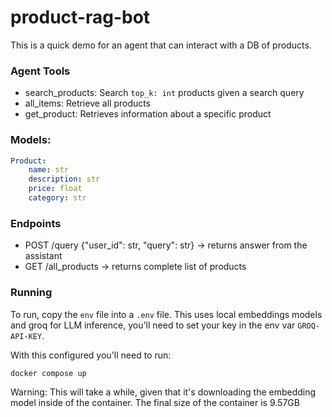 # product-rag-bot

This is a quick demo for an agent that can interact with a DB of products.

### Agent Tools

- search_products: Search `top_k: int` products given a search query
- all_items: Retrieve all products
- get_product: Retrieves information about a specific product

### Models:

```yaml
Product:
    name: str
    description: str
    price: float
    category: str
```

### Endpoints

- POST /query {"user_id": str, "query": str} -> returns answer from the assistant
- GET /all_products -> returns complete list of products

### Running

To run, copy the `env` file into a `.env` file.
This uses local embeddings models and groq for LLM inference, you'll need to set your key in the env var `GROQ-API-KEY`.

With this configured you'll need to run:
```sh
docker compose up
```

Warning: This will take a while, given that it's downloading the embedding model inside of the container. The final size of the container is 9.57GB
